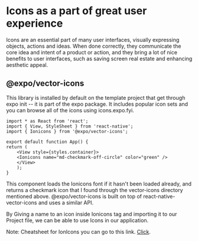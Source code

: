 # Icons as a part of great user experience
Icons are an essential part of many user interfaces, visually expressing objects, actions and ideas. When done correctly, they communicate the core idea and intent of a product or action, and they bring a lot of nice benefits to user interfaces, such as saving screen real estate and enhancing aesthetic appeal.

## @expo/vector-icons
This library is installed by default on the template project that get through expo init -- it is part of the expo package. It includes popular icon sets and you can browse all of the icons using icons.expo.fyi.

```
import * as React from 'react';
import { View, StyleSheet } from 'react-native';
import { Ionicons } from '@expo/vector-icons';

export default function App() {
return (
    <View style={styles.container}>
    <Ionicons name="md-checkmark-off-circle" color="green" />
    </View>
    );
}
```
This component loads the Ionicons font if it hasn't been loaded already, and returns a checkmark icon that I found through the vector-icons directory mentioned above. @expo/vector-icons is built on top of react-native-vector-icons and uses a similar API.

By Giving a name to an icon inside Ionicons tag and importing it to our Project file, we can be able to use Icons in our application.

Note: Cheatsheet for IonIcons you can go to this link. [Click](https://ionicons.com/v4/cheatsheet.html).